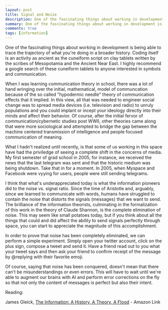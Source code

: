 ```yaml
---
layout: post
title: Signal and Noise
description: One of the fascinating things about working in development is being able to trace the trajectory of what you're doing in a broader history.
summary: One of the fascinating things about working in development is being able to trace the trajectory of what you're doing in a broader history.
comments: true
tags: [information]
---
```


One of the fascinating things about working in development is being able to trace the trajectory of what you're doing in a broader history. Coding itself is an activity as ancient as the cuneiform script on clay tablets written by the scribes of Mesopotamia and the Ancient Near East. I highly recommend a google search of these cuneiform tablets to anyone interested in symbols and communication. 

When I was learning communication theory in school, there was a lot of hand wringing over the initial, mathematical, model of communcation because of the so called "hypodermic needle" theory of communication effects that it implied. In this view, all that was needed to engineer social change was to spread media devices (i.e. television and radio) to unruly populations and you could implant or incept your ideology directly into their minds and affect their behavior. Of course, after the initial fervor of communication/cybernetic studies post WWII, other theories came along that were more sociological and attempted to bridge the gap between the machine centered transmission of intelligence and people focused communication of meaning. 

What I hadn't realized until recently, is that some of us working in this space have had the priviledge of seeing a complete shift in the concerns of media. My first semester of grad school in 2005, for instance, we received the news that the last telegram was sent and that the historic medium was being shutdown. Take that in for a moment. In 2005, when Myspace and Facebook were vyying for users,  people were still sending telegrams. 

I think that what's underappreciated today is what the information pioneers did to the noise vs. signal ratio. Since the time of Aristotle and, arguably, since we learned to communicate with words, humans have struggled to contain the noise that distorts the signals (messages) that we want to send. The brilliance of the information theorists, culminating in the formalization of this work in the theory of Claude Shannon, is the complete elimination of noise. This may seem like small potatoes today, but if you think about all the things that could and did affect the ability to send signals perfectly through space, you can start to appreciate the magnitude of this accomplishment. 

In order to prove that noise has been completely eliminated, we can perform a simple experiment. Simply open your twitter account, click on the plus sign, compose a tweet and send it. Have a friend read out to you what your tweet says and then ask your friend to confirm receipt of the message by @replying with their favorite emoji. 

Of course, saying that noise has been conquered, doesn't mean that there can't be misunderstandings or even errors. This will have to wait until we're able to augment our brains with AI and perform error corrections on the fly so that not only the content of messages is perfect but also their intent. 

Reading: 

James Gleick, [The Information: A History, A Theory, A Flood](https://www.amazon.com/Information-History-Theory-Flood/dp/1400096235#ace-g7448806443) - Amazon Link